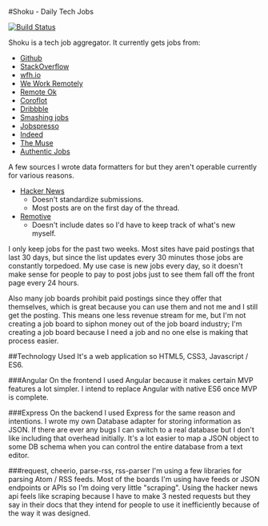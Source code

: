 #Shoku - Daily Tech Jobs

[![Build Status](https://travis-ci.org/sean-xd/Shoku.svg?branch=master)](https://travis-ci.org/sean-xd/Shoku)

Shoku is a tech job aggregator. It currently gets jobs from:

* [Github](https://jobs.github.com/)
* [StackOverflow](https://stackoverflow.com/jobs)
* [wfh.io](https://www.wfh.io/)
* [We Work Remotely](https://weworkremotely.com/)
* [Remote Ok](https://remoteok.io/)
* [Coroflot](http://www.coroflot.com/)
* [Dribbble](https://dribbble.com/jobs)
* [Smashing jobs](http://jobs.smashingmagazine.com/)
* [Jobspresso](https://jobspresso.co/)
* [Indeed](http://www.indeed.com/)
* [The Muse](https://www.themuse.com/)
* [Authentic Jobs](https://authenticjobs.com/)

A few sources I wrote data formatters for but they aren't operable currently for various reasons.

* [Hacker News](https://github.com/HackerNews/API)
  * Doesn't standardize submissions.
  * Most posts are on the first day of the thread.
* [Remotive](http://jobs.remotive.io/)
  * Doesn't include dates so I'd have to keep track of what's new myself.

I only keep jobs for the past two weeks. Most sites have paid postings that last 30 days, but since the list updates every 30 minutes those jobs are constantly torpedoed. My use case is new jobs every day, so it doesn't make sense for people to pay to post jobs just to see them fall off the front page every 24 hours.

Also many job boards prohibit paid postings since they offer that themselves, which is great because you can use them and not me and I still get the posting. This means one less revenue stream for me, but I'm not creating a job board to siphon money out of the job board industry; I'm creating a job board because I need a job and no one else is making that process easier.

##Technology Used
It's a web application so HTML5, CSS3, Javascript / ES6.

###Angular
On the frontend I used Angular because it makes certain MVP features a lot simpler. I intend to replace Angular with native ES6 once MVP is complete.

###Express
On the backend I used Express for the same reason and intentions. I wrote my own Database adapter for storing information as JSON. If there are ever any bugs I can switch to a real database but I don't like including that overhead initially. It's a lot easier to map a JSON object to some DB schema when you can control the entire database from a text editor.

###request, cheerio, parse-rss, rss-parser
I'm using a few libraries for parsing Atom / RSS feeds. Most of the boards I'm using have feeds or JSON endpoints or APIs so I'm doing very little "scraping". Using the hacker news api feels like scraping because I have to make 3 nested requests but they say in their docs that they intend for people to use it inefficiently because of the way it was designed.
